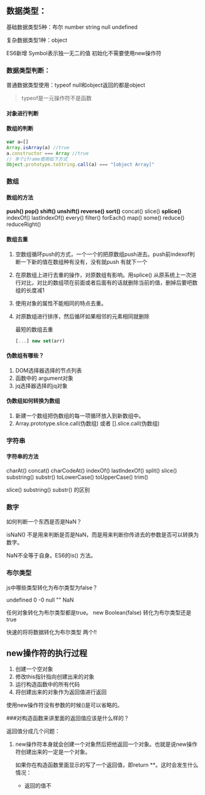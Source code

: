 ## 数据类型：

基础数据类型5种：布尔 number string null undefined

复杂数据类型1种：object

ES6新增 Symbol表示独一无二的值 初始化不需要使用new操作符

### 数据类型判断：

普通数据类型使用：typeof   null和object返回的都是object

> typeof是一元操作符不是函数

#### 对象进行判断

#### 数组的判断

```js
var a=[]
Array.isArray(a) //true
a.constructor === Array //true
// 多个iframe使用如下方式
Object.prototype.toString.call(a) === "[object Array]"
```

### 数组

#### 数组的方法

**push() pop() shift() unshift()  reverse() sort()** concat() slice() **splice()** indexOf() lastIndexOf() every() filter()  forEach()  map() some() reduce()  reduceRight() 

#### 数组去重

1. 空数组循环push的方式，一个一个的把原数组push进去。push前indexof判断一下新的值在数组种有没有，没有就push 有就下一个

2. 在原数组上进行去重的操作，对原数组有影响。用splice() 从原系统上一次进行对比，对比的数组项在前面或者后面有的话就删除当前的值，删掉后要吧数组的长度减1

3. 使用对象的属性不能相同的特点去重。

4. 对原数组进行排序，然后循环如果相邻的元素相同就删除

   最短的数组去重

   ```js
   [...] new set(arr)
   ```

#### 伪数组有哪些？

1. DOM选择器选择的节点列表
2. 函数中的 argument对象
3. jq选择器选择的jq对象

#### 伪数组如何转换为数组

1. 新建一个数组把伪数组的每一项循环放入到新数组中。
2. Array.prototype.slice.call(伪数组) 或者 [].slice.call(伪数组)

### 字符串

#### 字符串的方法

charAt()  concat() charCodeAt()  indexOf() lastIndexOf() split() slice()  substring() substr() toLowerCase()  toUpperCase() trim() 

slice()  substring() substr() 的区别

### 数字

如何判断一个东西是否是NaN？

isNaN() 不是用来判断是否是NaN，而是用来判断你传进去的参数是否可以转换为数字。

NaN不全等于自身。ES6的is() 方法。

### 布尔类型

js中哪些类型转化为布尔类型为false？

undefined 0 -0 null "" NaN  

任何对象转化为布尔类型都是true。 new Boolean(false) 转化为布尔类型还是true

快速的将将数据转化为布尔类型 两个!!

## new操作符的执行过程

1. 创建一个空对象
2. 修改this指针指向创建出来的对象
3. 运行构造函数中的所有代码
4. 将创建出来的对象作为返回值进行返回

使用new操作符没有参数的时候()是可以省略的。

###对构造函数来讲里面的返回值应该是什么样的？

返回值分成几个问题：

1. new操作符本身就会创建一个对象然后把他返回一个对象。也就是说new操作符创建出来的一定是一个对象。

   如果你在构造函数里面显示的写了一个返回值，即return **。这时会发生什么情况：
   * 返回的值不





